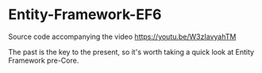 # Entity-Framework-EF6
Source code accompanying the video https://youtu.be/W3zIavyahTM

The past is the key to the present, so it's worth taking a quick look at Entity Framework pre-Core.
